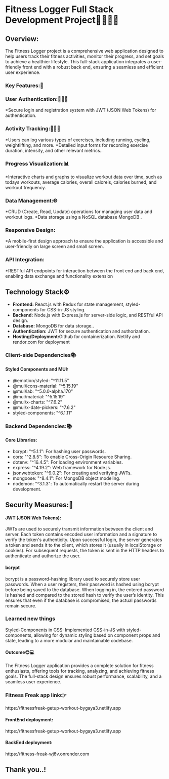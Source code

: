 <div>
    <h1><b>Fitness Logger Full Stack Development Project💪🏋🏼‍♂️</b></h1>
    <h2>Overview:</h2>
    <p>The Fitness Logger project is a comprehensive web application designed to help 
      users track their fitness activities, monitor their progress, and set goals to achieve a healthier lifestyle.
      This full-stack application integrates a user-friendly front end with a robust back end, ensuring a seamless and efficient user experience.</p>
    <h3>Key Features:📝</h3>
    <h3>User Authentication:👩🏼‍💻</h3>
    <p>*Secure login and registration system with JWT (JSON Web Tokens) for authentication.</p>
    <h3>Activity Tracking:🏋🏽‍♂️</h3>
    <p>*Users can log various types of exercises, including running, cycling, weightlifting, and more.
        *Detailed input forms for recording exercise duration, intensity, and other relevant metrics..</p>
    <h3>Progress Visualization:📊</h3>
    <p>*Interactive charts and graphs to visualize workout data over time, 
       such as todays workouts, average calories, overall caloreis, calories burned, and workout frequency.</p>
    <h3>Data Management:🌐</h3>
    <p>*CRUD (Create, Read, Update) operations for managing user data and workout logs.
       *Data storage using a NoSQL database  MongoDB .</p>
    <h3>Responsive Design:</h3>
    <p>*A mobile-first design approach to ensure the application is accessible and user-friendly on large screen and small screen.</p>
    <h3>API Integration:</h3>
    <p>*RESTful API endpoints for interaction between the front end and back end, enabling data exchange and functionality extension</p>
    <h2>Technology Stack⚙</h2>
    <ul>
        <li><b>Frontend:</b> React.js with Redux for state management, styled-components for CSS-in-JS styling.</li>
        <li><b>Backend:</b> Node.js with Express.js for server-side logic, and RESTful API design.</li>
        <li><b>Database:</b> MongoDB  for data storage..</li>
        <li><b>Authentication:</b>  JWT for secure authentication and authorization.</li>
        <li><b>Hosting/Deployment:</b>Github for containerization. Netlify and rendor.com for deployment</li>
    </ul>
    <h3>Client-side Dependencies📚</h3>
    <h4>Styled Components and MUI:</h4>
    <ul>
        <li>@emotion/styled: "^11.11.5"</li>
        <li>@mui/icons-material: "^5.15.19"</li>
        <li>@mui/lab: "^5.0.0-alpha.170"</li>
        <li>@mui/material: "^5.15.19"</li>
        <li>@mui/x-charts: "^7.6.2"</li>
        <li>@mui/x-date-pickers: "^7.6.2"</li>
        <li>styled-components: "^6.1.11"</li>
    </ul>
    <h3>Backend Dependencies:📚</h3>
    <h4>Core Libraries:</h4>
    <ul>
        <li>bcrypt: "^5.1.1": For hashing user passwords.</li>
        <li>cors: "^2.8.5": To enable Cross-Origin Resource Sharing.</li>
        <li>dotenv: "^16.4.5": For loading environment variables.</li>
        <li>express: "^4.19.2": Web framework for Node.js.</li>
        <li>jsonwebtoken: "^9.0.2": For creating and verifying JWTs.</li>
        <li>mongoose: "^8.4.1": For MongoDB object modeling.</li>
        <li>nodemon: "^3.1.3": To automatically restart the server during development.</li>
    </ul>
    <h2>Security Measures:🔐</h2>
    <h4>JWT  (JSON Web Tokens):</h4>
    <p>JWTs are used to securely transmit information between the client and server. Each token contains encoded user information and a signature to verify the token's authenticity. Upon successful login, the server generates a token and sends it to the client, which stores it (usually in localStorage or cookies).
         For subsequent requests, the token is sent in the HTTP headers to authenticate and authorize the user.</p>
    <h4>bcrypt</h4>
    <p>bcrypt is a password-hashing library used to securely store user passwords. When a user registers, their password is hashed using bcrypt before being saved to the database. When logging in, the entered password is hashed and compared to the stored hash to verify the user’s identity. 
        This ensures that even if the database is compromised, the actual passwords remain secure.</p> 
    <h3>Learned new things</h3>
    <p>Styled-Components in CSS: Implemented CSS-in-JS with styled-components, allowing for dynamic styling based on component props and state, leading to a more modular and maintainable codebase.</p>
    <h4>Outcome😊💻</h4>
    <p>The Fitness Logger application provides a complete solution for fitness enthusiasts, offering tools for tracking, analyzing, and achieving fitness goals. The full-stack design ensures robust performance, scalability, and a seamless user experience.</p>

<h3>Fitness Freak app link👉</h3><p>https://fitnessfreak-getup-workout-bygaya3.netlify.app</p>
<h4>FrontEnd deployment:</h4> <p>https://fitnessfreak-getup-workout-bygaya3.netlify.app</p>
<h4>BackEnd deployment:</h4> <p>https://fitness-freak-wj6v.onrender.com</p>

<h2>Thank you..!</h2>
</div>

